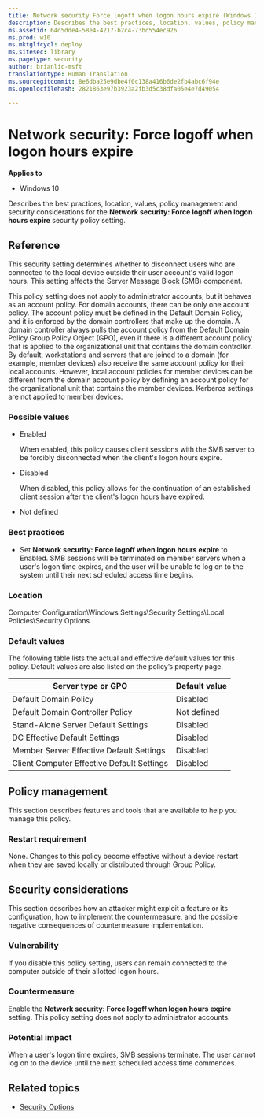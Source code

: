 ```yaml
---
title: Network security Force logoff when logon hours expire (Windows 10)
description: Describes the best practices, location, values, policy management and security considerations for the Network security Force logoff when logon hours expire security policy setting.
ms.assetid: 64d5dde4-58e4-4217-b2c4-73bd554ec926
ms.prod: w10
ms.mktglfcycl: deploy
ms.sitesec: library
ms.pagetype: security
author: brianlic-msft
translationtype: Human Translation
ms.sourcegitcommit: 8e6dba25e9dbe4f0c138a416b6de2fb4abc6f94e
ms.openlocfilehash: 2821863e97b3923a2fb3d5c38dfa05e4e7d49054

---
```


# Network security: Force logoff when logon hours expire

**Applies to**
-   Windows 10

Describes the best practices, location, values, policy management and security considerations for the **Network security: Force logoff when logon hours expire** security policy setting.

## Reference

This security setting determines whether to disconnect users who are connected to the local device outside their user account's valid logon hours. This setting affects the Server Message Block (SMB) component.

This policy setting does not apply to administrator accounts, but it behaves as an account policy. For domain accounts, there can be only one account policy. The account policy must be defined in the Default Domain Policy, and it is enforced by the domain controllers that make up the domain. A domain controller always pulls the account policy from the Default Domain Policy Group Policy Object (GPO), even if there is a different account policy that is applied to the organizational unit that contains the domain controller. By default, workstations and servers that are joined to a domain (for example, member devices) also receive the same account policy for their local accounts. However, local account policies for member devices can be different from the domain account policy by defining an account policy for the organizational unit that contains the member devices. Kerberos settings are not applied to member devices.

### Possible values

-   Enabled

    When enabled, this policy causes client sessions with the SMB server to be forcibly disconnected when the client's logon hours expire.

-   Disabled

    When disabled, this policy allows for the continuation of an established client session after the client's logon hours have expired.

-   Not defined

### Best practices

-   Set **Network security: Force logoff when logon hours expire** to Enabled. SMB sessions will be terminated on member servers when a user's logon time expires, and the user will be unable to log on to the system until their next scheduled access time begins.

### Location

Computer Configuration\\Windows Settings\\Security Settings\\Local Policies\\Security Options

### Default values

The following table lists the actual and effective default values for this policy. Default values are also listed on the policy’s property page.

| Server type or GPO | Default value |
| - | - |
| Default Domain Policy| Disabled| 
| Default Domain Controller Policy| Not defined| 
| Stand-Alone Server Default Settings | Disabled| 
| DC Effective Default Settings | Disabled| 
| Member Server Effective Default Settings | Disabled| 
| Client Computer Effective Default Settings | Disabled| 
 
## Policy management

This section describes features and tools that are available to help you manage this policy.

### Restart requirement

None. Changes to this policy become effective without a device restart when they are saved locally or distributed through Group Policy.

## Security considerations

This section describes how an attacker might exploit a feature or its configuration, how to implement the countermeasure, and the possible negative consequences of countermeasure implementation.

### Vulnerability

If you disable this policy setting, users can remain connected to the computer outside of their allotted logon hours.

### Countermeasure

Enable the **Network security: Force logoff when logon hours expire** setting. This policy setting does not apply to administrator accounts.

### Potential impact

When a user's logon time expires, SMB sessions terminate. The user cannot log on to the device until the next scheduled access time commences.

## Related topics

- [Security Options](security-options.md)



<!--HONumber=Jun16_HO4-->


